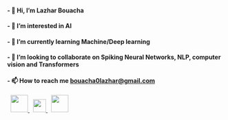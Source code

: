 #### - 👋 Hi, I’m Lazhar Bouacha
#### - 👀 I’m interested in AI
#### - 🌱 I’m currently learning Machine/Deep learning
#### - 💞️ I’m looking to collaborate on Spiking Neural Networks, NLP, computer vision and Transformers
#### - 📫 How to reach me bouacha0lazhar@gmail.com

<!---
bouachalazhar/bouachalazhar is a ✨ special ✨ repository because its `README.md` (this file) appears on your GitHub profile.
You can click the Preview link to take a look at your changes.
--->


<p align="left"> 
    &nbsp; <a href="https://www.linkedin.com/in/bouachalazhar/" target="_blank">
        <img src="https://brand.linkedin.com/content/dam/me/business/en-us/amp/brand-site/v2/bg/LI-Bug.svg.original.svg" width="auto" height="40" style="max-width: 100%;">
    </a>
    &nbsp; <a href="https://www.kaggle.com/bouachalazhar" target="_blank">
        <img src="https://upload.wikimedia.org/wikipedia/commons/7/7c/Kaggle_logo.png" width="auto" height="30" style="max-width: 100%;">
    </a>
    &nbsp; <a href="https://stackoverflow.com/users/13450899/bouachalazhar" target="_blank">
        <img src="https://stackoverflow.design/assets/img/logos/so/logo-stackoverflow.svg" width="auto" height="40" style="max-width: 100%;">
    </a>
</p>
